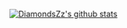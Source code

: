 [![DiamondsZz's github stats](https://github-readme-stats.vercel.app/api?username=DiamondsZz)](https://github.com/DiamondsZz)

